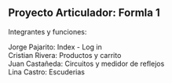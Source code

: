 <h2>Proyecto Articulador: Formla 1</h2>

Integrantes y funciones:

<p> Jorge Pajarito: Index - Log in <br>
Cristian Rivera: Productos y carrito <br>
Juan Castañeda: Circuitos y medidor de reflejos <br>
Lina Castro: Escuderias</p>

